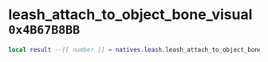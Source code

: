 # leash_attach_to_object_bone_visual `0x4B67B8BB`

```lua
local result --[[ number ]] = natives.leash.leash_attach_to_object_bone_visual(_unk0 --[[ number ]], _unk1 --[[ number ]], _unk2 --[[ number ]], _unk3 --[[ number ]], _unk4 --[[ number ]], _unk5 --[[ number ]], _unk6 --[[ number ]], _unk7 --[[ number ]], _unk8 --[[ number ]], _unk9 --[[ number ]], _unk10 --[[ number ]], _unk11 --[[ number ]])
```